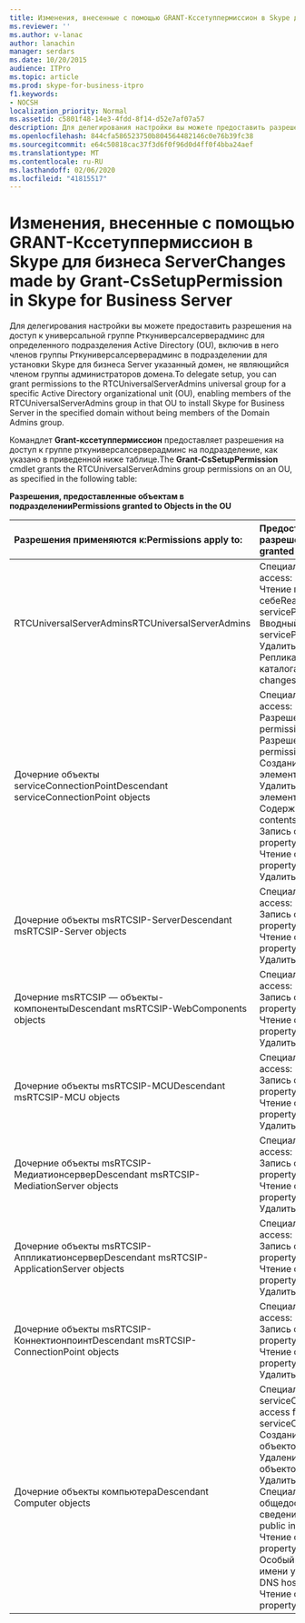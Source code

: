 ```yaml
---
title: Изменения, внесенные с помощью GRANT-Кссетуппермиссион в Skype для бизнеса Server
ms.reviewer: ''
ms.author: v-lanac
author: lanachin
manager: serdars
ms.date: 10/20/2015
audience: ITPro
ms.topic: article
ms.prod: skype-for-business-itpro
f1.keywords:
- NOCSH
localization_priority: Normal
ms.assetid: c5801f48-14e3-4fdd-8f14-d52e7af07a57
description: Для делегирования настройки вы можете предоставить разрешения на доступ к универсальной группе Рткуниверсалсерверадминс для определенного подразделения Active Directory (OU), включив в него членов группы Рткуниверсалсерверадминс в подразделении для установки Skype для бизнеса Server указанный домен, не являющийся членом группы администраторов домена.
ms.openlocfilehash: 844cfa586523750b804564482146c0e76b39fc38
ms.sourcegitcommit: e64c50818cac37f3d6f0f96d0d4ff0f4bba24aef
ms.translationtype: MT
ms.contentlocale: ru-RU
ms.lasthandoff: 02/06/2020
ms.locfileid: "41815517"
---
```

# <a name="changes-made-by-grant-cssetuppermission-in-skype-for-business-server"></a><span data-ttu-id="3fc49-103">Изменения, внесенные с помощью GRANT-Кссетуппермиссион в Skype для бизнеса Server</span><span class="sxs-lookup"><span data-stu-id="3fc49-103">Changes made by Grant-CsSetupPermission in Skype for Business Server</span></span>
 
<span data-ttu-id="3fc49-104">Для делегирования настройки вы можете предоставить разрешения на доступ к универсальной группе Рткуниверсалсерверадминс для определенного подразделения Active Directory (OU), включив в него членов группы Рткуниверсалсерверадминс в подразделении для установки Skype для бизнеса Server указанный домен, не являющийся членом группы администраторов домена.</span><span class="sxs-lookup"><span data-stu-id="3fc49-104">To delegate setup, you can grant permissions to the RTCUniversalServerAdmins universal group for a specific Active Directory organizational unit (OU), enabling members of the RTCUniversalServerAdmins group in that OU to install Skype for Business Server in the specified domain without being members of the Domain Admins group.</span></span> 
  
<span data-ttu-id="3fc49-105">Командлет **Grant-кссетуппермиссион** предоставляет разрешения на доступ к группе рткуниверсалсерверадминс на подразделение, как указано в приведенной ниже таблице.</span><span class="sxs-lookup"><span data-stu-id="3fc49-105">The **Grant-CsSetupPermission** cmdlet grants the RTCUniversalServerAdmins group permissions on an OU, as specified in the following table:</span></span>
  
<span data-ttu-id="3fc49-106">**Разрешения, предоставленные объектам в подразделении**</span><span class="sxs-lookup"><span data-stu-id="3fc49-106">**Permissions granted to Objects in the OU**</span></span>

|<span data-ttu-id="3fc49-107">**Разрешения применяются к:**</span><span class="sxs-lookup"><span data-stu-id="3fc49-107">**Permissions apply to:**</span></span>|<span data-ttu-id="3fc49-108">**Предоставлены следующие разрешения:**</span><span class="sxs-lookup"><span data-stu-id="3fc49-108">**Permissions granted are:**</span></span>|
|:-----|:-----|
|<span data-ttu-id="3fc49-109">RTCUniversalServerAdmins</span><span class="sxs-lookup"><span data-stu-id="3fc49-109">RTCUniversalServerAdmins</span></span>  <br/> | <span data-ttu-id="3fc49-110">Специальный доступ:</span><span class="sxs-lookup"><span data-stu-id="3fc49-110">Special access:</span></span> <br/>  <span data-ttu-id="3fc49-111">Чтение передаваемые по себе</span><span class="sxs-lookup"><span data-stu-id="3fc49-111">Read servicePrincipalName</span></span> <br/>  <span data-ttu-id="3fc49-112">Вводный текст</span><span class="sxs-lookup"><span data-stu-id="3fc49-112">Write servicePrincipalName</span></span> <br/>  <span data-ttu-id="3fc49-113">Удалить дерево</span><span class="sxs-lookup"><span data-stu-id="3fc49-113">Delete tree</span></span> <br/>  <span data-ttu-id="3fc49-114">Репликация изменений каталога</span><span class="sxs-lookup"><span data-stu-id="3fc49-114">Replicating directory changes</span></span> <br/> |
|<span data-ttu-id="3fc49-115">Дочерние объекты serviceConnectionPoint</span><span class="sxs-lookup"><span data-stu-id="3fc49-115">Descendant serviceConnectionPoint objects</span></span>  <br/> | <span data-ttu-id="3fc49-116">Специальный доступ:</span><span class="sxs-lookup"><span data-stu-id="3fc49-116">Special access:</span></span> <br/>  <span data-ttu-id="3fc49-117">Разрешения на чтение</span><span class="sxs-lookup"><span data-stu-id="3fc49-117">Read permissions</span></span> <br/>  <span data-ttu-id="3fc49-118">Разрешения на запись</span><span class="sxs-lookup"><span data-stu-id="3fc49-118">Write permissions</span></span> <br/>  <span data-ttu-id="3fc49-119">Создание дочернего элемента</span><span class="sxs-lookup"><span data-stu-id="3fc49-119">Create child</span></span> <br/>  <span data-ttu-id="3fc49-120">Удалить дочерний элемент</span><span class="sxs-lookup"><span data-stu-id="3fc49-120">Delete child</span></span> <br/>  <span data-ttu-id="3fc49-121">Содержимое списка</span><span class="sxs-lookup"><span data-stu-id="3fc49-121">List contents</span></span> <br/>  <span data-ttu-id="3fc49-122">Запись свойства</span><span class="sxs-lookup"><span data-stu-id="3fc49-122">Write property</span></span> <br/>  <span data-ttu-id="3fc49-123">Чтение свойства</span><span class="sxs-lookup"><span data-stu-id="3fc49-123">Read property</span></span> <br/>  <span data-ttu-id="3fc49-124">Удалить дерево</span><span class="sxs-lookup"><span data-stu-id="3fc49-124">Delete tree</span></span> <br/> |
|<span data-ttu-id="3fc49-125">Дочерние объекты msRTCSIP-Server</span><span class="sxs-lookup"><span data-stu-id="3fc49-125">Descendant msRTCSIP-Server objects</span></span>  <br/> | <span data-ttu-id="3fc49-126">Специальный доступ:</span><span class="sxs-lookup"><span data-stu-id="3fc49-126">Special access:</span></span> <br/>  <span data-ttu-id="3fc49-127">Запись свойства</span><span class="sxs-lookup"><span data-stu-id="3fc49-127">Write property</span></span> <br/>  <span data-ttu-id="3fc49-128">Чтение свойства</span><span class="sxs-lookup"><span data-stu-id="3fc49-128">Read property</span></span> <br/>  <span data-ttu-id="3fc49-129">Удалить дерево</span><span class="sxs-lookup"><span data-stu-id="3fc49-129">Delete tree</span></span> <br/> |
|<span data-ttu-id="3fc49-130">Дочерние msRTCSIP — объекты-компоненты</span><span class="sxs-lookup"><span data-stu-id="3fc49-130">Descendant msRTCSIP-WebComponents objects</span></span>  <br/> | <span data-ttu-id="3fc49-131">Специальный доступ:</span><span class="sxs-lookup"><span data-stu-id="3fc49-131">Special access:</span></span> <br/>  <span data-ttu-id="3fc49-132">Запись свойства</span><span class="sxs-lookup"><span data-stu-id="3fc49-132">Write property</span></span> <br/>  <span data-ttu-id="3fc49-133">Чтение свойства</span><span class="sxs-lookup"><span data-stu-id="3fc49-133">Read property</span></span> <br/>  <span data-ttu-id="3fc49-134">Удалить дерево</span><span class="sxs-lookup"><span data-stu-id="3fc49-134">Delete tree</span></span> <br/> |
|<span data-ttu-id="3fc49-135">Дочерние объекты msRTCSIP-MCU</span><span class="sxs-lookup"><span data-stu-id="3fc49-135">Descendant msRTCSIP-MCU objects</span></span>  <br/> | <span data-ttu-id="3fc49-136">Специальный доступ:</span><span class="sxs-lookup"><span data-stu-id="3fc49-136">Special access:</span></span> <br/>  <span data-ttu-id="3fc49-137">Запись свойства</span><span class="sxs-lookup"><span data-stu-id="3fc49-137">Write property</span></span> <br/>  <span data-ttu-id="3fc49-138">Чтение свойства</span><span class="sxs-lookup"><span data-stu-id="3fc49-138">Read property</span></span> <br/>  <span data-ttu-id="3fc49-139">Удалить дерево</span><span class="sxs-lookup"><span data-stu-id="3fc49-139">Delete tree</span></span> <br/> |
|<span data-ttu-id="3fc49-140">Дочерние объекты msRTCSIP-Медиатионсервер</span><span class="sxs-lookup"><span data-stu-id="3fc49-140">Descendant msRTCSIP-MediationServer objects</span></span>  <br/> | <span data-ttu-id="3fc49-141">Специальный доступ:</span><span class="sxs-lookup"><span data-stu-id="3fc49-141">Special access:</span></span> <br/>  <span data-ttu-id="3fc49-142">Запись свойства</span><span class="sxs-lookup"><span data-stu-id="3fc49-142">Write property</span></span> <br/>  <span data-ttu-id="3fc49-143">Чтение свойства</span><span class="sxs-lookup"><span data-stu-id="3fc49-143">Read property</span></span> <br/>  <span data-ttu-id="3fc49-144">Удалить дерево</span><span class="sxs-lookup"><span data-stu-id="3fc49-144">Delete tree</span></span> <br/> |
|<span data-ttu-id="3fc49-145">Дочерние объекты msRTCSIP-Аппликатионсервер</span><span class="sxs-lookup"><span data-stu-id="3fc49-145">Descendant msRTCSIP-ApplicationServer objects</span></span>  <br/> | <span data-ttu-id="3fc49-146">Специальный доступ:</span><span class="sxs-lookup"><span data-stu-id="3fc49-146">Special access:</span></span> <br/>  <span data-ttu-id="3fc49-147">Запись свойства</span><span class="sxs-lookup"><span data-stu-id="3fc49-147">Write property</span></span> <br/>  <span data-ttu-id="3fc49-148">Чтение свойства</span><span class="sxs-lookup"><span data-stu-id="3fc49-148">Read property</span></span> <br/>  <span data-ttu-id="3fc49-149">Удалить дерево</span><span class="sxs-lookup"><span data-stu-id="3fc49-149">Delete tree</span></span> <br/> |
|<span data-ttu-id="3fc49-150">Дочерние объекты msRTCSIP-Коннектионпоинт</span><span class="sxs-lookup"><span data-stu-id="3fc49-150">Descendant msRTCSIP-ConnectionPoint objects</span></span>  <br/> | <span data-ttu-id="3fc49-151">Специальный доступ:</span><span class="sxs-lookup"><span data-stu-id="3fc49-151">Special access:</span></span> <br/>  <span data-ttu-id="3fc49-152">Запись свойства</span><span class="sxs-lookup"><span data-stu-id="3fc49-152">Write property</span></span> <br/>  <span data-ttu-id="3fc49-153">Чтение свойства</span><span class="sxs-lookup"><span data-stu-id="3fc49-153">Read property</span></span> <br/>  <span data-ttu-id="3fc49-154">Удалить дерево</span><span class="sxs-lookup"><span data-stu-id="3fc49-154">Delete tree</span></span> <br/> |
|<span data-ttu-id="3fc49-155">Дочерние объекты компьютера</span><span class="sxs-lookup"><span data-stu-id="3fc49-155">Descendant Computer objects</span></span>  <br/> | <span data-ttu-id="3fc49-156">Специальный доступ для serviceConnectionPoint:</span><span class="sxs-lookup"><span data-stu-id="3fc49-156">Special access for serviceConnectionPoint:</span></span> <br/>  <span data-ttu-id="3fc49-157">Создание дочерних объектов</span><span class="sxs-lookup"><span data-stu-id="3fc49-157">Create child objects</span></span> <br/>  <span data-ttu-id="3fc49-158">Удаление дочерних объектов</span><span class="sxs-lookup"><span data-stu-id="3fc49-158">Delete child objects</span></span> <br/>  <span data-ttu-id="3fc49-159">Удалить дерево</span><span class="sxs-lookup"><span data-stu-id="3fc49-159">Delete tree</span></span> <br/>  <span data-ttu-id="3fc49-160">Специальный доступ к общедоступным сведениям:</span><span class="sxs-lookup"><span data-stu-id="3fc49-160">Special access for public information:</span></span> <br/>  <span data-ttu-id="3fc49-161">Чтение свойства</span><span class="sxs-lookup"><span data-stu-id="3fc49-161">Read property</span></span> <br/>  <span data-ttu-id="3fc49-162">Особый доступ для DNS-имени узла:</span><span class="sxs-lookup"><span data-stu-id="3fc49-162">Special access for DNS host name:</span></span> <br/>  <span data-ttu-id="3fc49-163">Чтение свойства</span><span class="sxs-lookup"><span data-stu-id="3fc49-163">Read property</span></span> <br/> |
   

